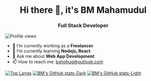 <h1 align='center'> Hi there 👋, it's BM Mahamudul </h1>
<h3 align='center'> Full Stack Developer </h1>

![Profile views](https://gpvc.arturio.dev/bshohug)  


- 🔭 I’m currently working as a **Freelancer** 
- 🌱 I’m currently learning **Nodejs, React** 
- 💬 Ask me about **Web App Development** 
- 📫 How to reach me: bshohug@outlook.com 



[![Top Langs](https://github-readme-stats.vercel.app/api/top-langs/?username=bshohug&layout=compact)](https://github.com/anuraghazra/github-readme-stats) [![BM's GitHub stats-Dark](https://github-readme-stats.vercel.app/api?username=bshohug&show_icons=true&theme=dark#gh-dark-mode-only)](https://github.com/anuraghazra/github-readme-stats#gh-dark-mode-only) [![BM's GitHub stats-Light](https://github-readme-stats.vercel.app/api?username=bshohug&show_icons=true&theme=default#gh-light-mode-only)](https://github.com/anuraghazra/github-readme-stats#gh-light-mode-only)

